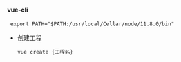 #### vue-cli
```
 export PATH="$PATH:/usr/local/Cellar/node/11.8.0/bin"
```
* 创建工程
    ```
    vue create {工程名}
    ```

